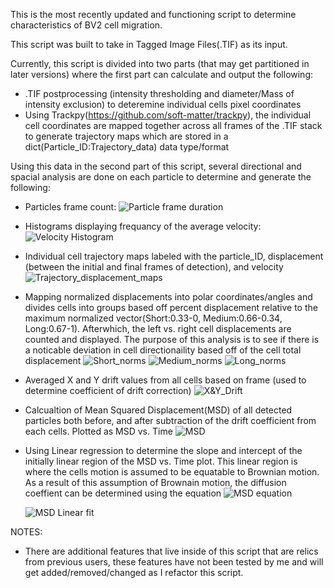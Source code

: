 This is the most recently updated and functioning script to determine characteristics of BV2 cell migration.

This script was built to take in Tagged Image Files(.TIF) as its input. 

Currently, this script is divided into two parts (that may get partitioned in later versions) where the first part can calculate and output the following:

- .TIF postprocessing (intensity thresholding and diameter/Mass of intensity exclusion) to deteremine individual cells pixel coordinates
- Using Trackpy(https://github.com/soft-matter/trackpy), the individual cell coordinates are mapped together across all frames of the .TIF stack to generate trajectory maps which are stored in a dict(Particle_ID:Trajectory_data) data type/format



Using this data in the second part of this script, several directional and spacial analysis are done on each particle to determine and generate the following:
  - Particles frame count:
    ![Particle frame duration](https://github.com/user-attachments/assets/ab6fcbd4-7bdf-4b58-97df-2bc6d5569885)
    
  - Histograms displaying frequancy of the average velocity:
    ![Velocity Histogram](https://github.com/user-attachments/assets/e250fbeb-a8e1-4fdb-a5b9-6e121cf1c3e5)
    
  - Individual cell trajectory maps labeled with the particle_ID, displacement (between the initial and final frames of detection), and velocity
    ![Trajectory_displacement_maps](https://github.com/user-attachments/assets/66570264-3f8b-44a3-b373-544c95df9c53)
    
  - Mapping normalized displacements into polar coordinates/angles and divides cells into groups based off percent displacement relative to the maximum normalized vector(Short:0.33-0, Medium:0.66-0.34, Long:0.67-1). Afterwhich, the left vs. right cell displacements are counted and displayed. The purpose of this analysis is to see if there is a noticable deviation in cell directionaility based off of the cell total displacement
    ![Short_norms](https://github.com/user-attachments/assets/71596dc7-c418-4f1e-821e-01eb7492876b)
    ![Medium_norms](https://github.com/user-attachments/assets/014d2910-d9b4-4822-8c28-252be6dfa36e)
    ![Long_norms](https://github.com/user-attachments/assets/c874d3af-db88-4215-ad29-cd0e077be60c)
    
  - Averaged X and Y drift values from all cells based on frame (used to determine coefficient of drift correction) 
    ![X&Y_Drift](https://github.com/user-attachments/assets/8d626168-b48c-408f-96d2-7452a7df4f43)
    
  - Calcualtion of Mean Squared Displacement(MSD) of all detected particles both before, and after subtraction of the drift coefficient from each cells. Plotted as MSD vs. Time
    ![MSD](https://github.com/user-attachments/assets/f8e8898d-d98f-4171-ae1d-27b0a8800cc7)
    
  - Using Linear regression to determine the slope and intercept of the initially linear region of the MSD vs. Time plot. This linear region is where the cells motion is assumed to be equatable to Brownian motion. As a result of this assumption of Brownain motion, the diffusion coeffient can be determined using the equation ![MSD equation](https://github.com/user-attachments/assets/f7b0fe9c-6167-4cad-b9e6-4a726d7238be)

    ![MSD Linear fit](https://github.com/user-attachments/assets/54a36972-ff3a-4c4b-90e8-b819a7ec9a68)


NOTES: 
- There are additional features that live inside of this script that are relics from previous users, these features have not been tested by me and will get added/removed/changed as I refactor this script.





    

